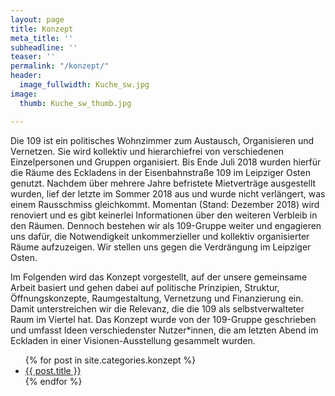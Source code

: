 ```yaml
---
layout: page
title: Konzept
meta_title: ''
subheadline: ''
teaser: ''
permalink: "/konzept/"
header:
  image_fullwidth: Kuche_sw.jpg
image:
  thumb: Kuche_sw_thumb.jpg

---
```

Die 109 ist ein politisches Wohnzimmer zum Austausch, Organisieren und Vernetzen. Sie wird kollektiv und hierarchiefrei von verschiedenen Einzelpersonen und Gruppen organisiert. Bis Ende Juli 2018 wurden hierfür die Räume des Eckladens in der Eisenbahnstraße 109 im Leipziger Osten genutzt. Nachdem über mehrere Jahre befristete Mietverträge ausgestellt wurden, lief der letzte im Sommer 2018 aus und wurde nicht verlängert, was einem Rausschmiss gleichkommt. Momentan (Stand: Dezember 2018) wird renoviert und es gibt keinerlei Informationen über den weiteren Verbleib in den Räumen. Dennoch bestehen wir als 109-Gruppe weiter und engagieren uns dafür, die Notwendigkeit unkommerzieller und kollektiv organisierter Räume aufzuzeigen. Wir stellen uns gegen die Verdrängung im Leipziger Osten. 

Im Folgenden wird das Konzept vorgestellt, auf der unsere gemeinsame Arbeit basiert und gehen dabei auf politische Prinzipien, Struktur, Öffnungskonzepte, Raumgestaltung, Vernetzung und Finanzierung ein. Damit unterstreichen wir die Relevanz, die die 109 als selbstverwalteter Raum im Viertel hat. Das Konzept wurde von der 109-Gruppe geschrieben und umfasst Ideen verschiedenster Nutzer*innen, die am letzten Abend im Eckladen in einer Visionen-Ausstellung gesammelt wurden. 

<ul>
    {% for post in site.categories.konzept %}
    <li><a href="{{ site.url }}{{ site.baseurl }}{{ post.url }}">{{ post.title }}</a></li>
    {% endfor %}
</ul>